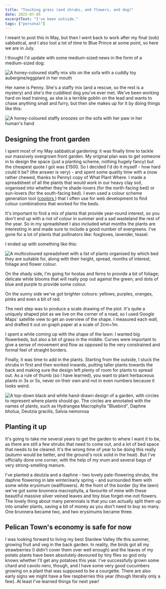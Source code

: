 ```yaml
---
title: "Touching grass (and shrubs, and flowers, and dog)"
date: 2025-07-05
excerptText: "I've been outside."
tags: ["personal"]
---
```


I meant to post this in May, but then I went back to work after my final (sob) sabbatical, and I also lost a lot of time to Blue Prince at some point, so here we are in July.

I thought I'd update with some medium-sized news in the form of a medium-sized dog:

![A honey-coloured staffy mix sits on the sofa with a cuddly toy aubergine/eggplant in her mouth](/img/blog/penny-aubergine.jpeg)

Her name is Penny. She's a staffy mix (and a rescue, so the rest is a mystery) and she's the cuddliest dog you've ever met. We've been working hard on lead training, as she is a terrible goblin on the lead and wants to chase anything small and furry, but then she makes up for it by doing things like this:

![A honey-coloured staffy snoozes on the sofa with her paw in her human's hand](/img/blog/penny-paw.jpeg)


## Designing the front garden 

I spent most of my May sabbatical gardening: it was finally time to tackle our massively overgrown front garden. My original plan was to get someone in to design the space (just a planting scheme, nothing hugely fancy) but the cheapest quote I got was £1500. So I decided I'd do it myself - how hard could it be? (the answer is very) - and spent some quality time with a (now rather chewed, thanks to Penny) copy of What Plant Where. I made a spreadsheet of all the plants that would work in our heavy clay soil, organised into whether they're shade-lovers (for the north-facing bed) or sun-lovers (for the south-facing bed). I even used a colour scheme generation tool ([coolors
](https://coolors.co)) that I often use for web development to find colour combinations that worked for the beds. 

It's important to find a mix of plants that provide year-round interest, so you don't end up with a riot of colour in summer and a sad wasteland the rest of the year. So in my spreadsheet I also included what months the plants are interesting in and made sure to include a good number of evergreens. I've gone for a lot of plants that pollinators like: foxgloves, lavender, teasel. 

I ended up with something like this:

![A multicoloured spreadsheet with a list of plants organised by which bed they are suitable for, along with their height, spread, months of interest, foliage and flower colour.](/img/blog/garden-spreadsheet.png)


On the shady side, I'm going for hostas and ferns to provide a bit of foliage; delicate white blooms that will really pop out against the green; and dots of blue and purple to provide some colour. 

On the sunny side we've got brighter colours: yellows, purples, oranges, pinks and even a bit of red. 

The next step was to produce a scale drawing of the plot. It's quite a uniquely shaped plot as we live on the corner of a road, so I used Google Maps' satellite view to get an overview of the shape. I measured each wall, and drafted it out on graph paper at a scale of 2cm=1m. 

I spent a while coming up with the shape of the lawn: I wanted big flowerbeds, but also a bit of grass in the middle. Curves were important to give a sense of movement and flow as opposed to the very constrained and formal feel of straight borders. 

Finally, it was time to add in the plants. Starting from the outside, I stuck the shrubs in first and then worked inwards, putting taller plants towards the back and making sure the design left plenty of room for plants to spread out. As a rule of thumb (so I have learned), you want to plant herbaceous plants in 3s or 5s, never on their own and not in even numbers because it looks weird.

![A top-down black and white hand-drawn design of a garden, with circles to represent where plants should go. The circles are annotated with the names of plants, such as Hydrangea Macrophylla "Bluebird", Daphne bholua, Deutzia gracilis, Salvia nemorosa](/img/blog/design.jpeg)

## Planting it up 

It's going to take me several years to get the garden to where I want it to be, as there are still a few shrubs that need to come out, and a lot of bed space that needs to be cleared. It's the wrong time of year to be doing this really (autumn would be better, and the ground's rock solid in the heat). But I've officially done one corner, with the help of my mum and several bags of very strong-smelling manure. 

I've planted a deutzia and a daphne - two lovely pale-flowering shrubs, the daphne flowering in late winter/early spring - and surrounded them with some white erysimum (wallflowers). At the front of the border (by the lawn) we've got some brunnera macrophylla, a favourite of mine with these beautiful massive silver veined leaves and tiny blue forget-me-not flowers. The lovely thing about many perennials is that you can actually split them up into smaller plants, saving a bit of money as you don't need to buy so many. One brunnera became two, and two erysimums became three. 


## Pelican Town's economy is safe for now

I was looking forward to living my best Stardew Valley life this summer, growing fruit and veg in the back garden. In reality, the birds got all my strawberries (I didn't cover them over well enough) and the leaves of my potato plants have been absolutely devoured by tiny flies so god only knows whether I'll get any potatoes this year. I've successfully grown some chard and cavolo nero, though, and I have some very good cucumbers growing on a plant that was supposed to be a courgette. There are also early signs we might have a few raspberries this year (though literally only a few). At least I've learned things for next year! 